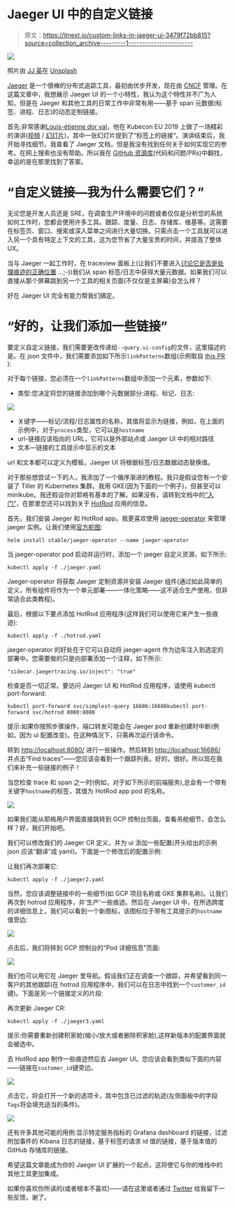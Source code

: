 # Jaeger UI 中的自定义链接

> 原文：<https://itnext.io/custom-links-in-jaeger-ui-3479f72bb815?source=collection_archive---------1----------------------->

![](img/71b65cb0cef11f04b9356ff5929c90c0.png)

照片由 [JJ 英](https://unsplash.com/@jjying)在 [Unsplash](https://unsplash.com/)

[Jaeger](https://www.jaegertracing.io/) 是一个很棒的分布式追踪工具，最初由优步开发，现在由 [CNCF](https://www.cncf.io/projects/) 管理。在这篇文章中，我想展示 Jaeger UI 的一个小特性，我认为这个特性并不广为人知，但是在 Jaeger 和其他工具的日常工作中非常有用——基于 span 元数据(标签、进程、日志)的动态定制链接。

首先:非常感谢[Louis-étienne dor val](https://twitter.com/ledor473)，他在 Kubecon EU 2019 上做了一场精彩的演讲([视频](https://www.youtube.com/watch?v=JloanFIc-ms) / [幻灯片](https://static.sched.com/hosted_files/kccnceu19/b3/Deploy%2C%20Scale%20and%20Extend%20Jaeger%202019.pdf))，其中一张幻灯片提到了“标签上的链接”。演讲结束后，我开始寻找细节。我查看了 Jaeger 文档，但是我没有找到任何关于如何实现它的参考。在网上搜索也没有帮助。所以我在 [GitHub 资源库](https://github.com/jaegertracing/jaeger-ui)(代码和问题/PRs)中翻找，幸运的是在那里找到了答案。

# “自定义链接—我为什么需要它们？”

无论您是开发人员还是 SRE，在调查生产环境中的问题或者仅仅是分析您的系统如何工作时，您都会使用许多工具。跟踪、度量、日志、存储库、维基等。这需要在标签页、窗口、搜索或深入菜单之间进行大量切换。只需点击一个工具就可以进入另一个具有特定上下文的工具，这为您节省了大量宝贵的时间，并提高了整体 UX。

当与 Jaeger 一起工作时，在 traceview 面板上(让我们不要进入[讨论它是否是处理痕迹的正确位置](https://medium.com/@copyconstruct/distributed-tracing-weve-been-doing-it-wrong-39fc92a857df) …;-))我们从 span 标签/日志中获得大量元数据。如果我们可以直接从那个屏幕跳到另一个工具的相关页面(不仅仅是主屏幕)会怎么样？

好在 Jaeger UI 完全有能力帮我们搞定。

# “好的，让我们添加一些链接”

要定义自定义链接，我们需要更改传递给`--query.ui-config`的文件，这里描述的是。在 json 文件中，我们需要添加如下所示`linkPatterns`数组(示例取自 [this PR](https://github.com/jaegertracing/jaeger-ui/pull/223) ):

对于每个链接，您必须在一个`linkPatterns`数组中添加一个元素，参数如下:

*   类型:您决定将您的链接添加到哪个元数据部分:进程、标记、日志:

![](img/ac58db799fbc9a1a8a5ef4119b92e062.png)

*   关键字——标记/流程/日志属性的名称，其值将显示为链接，例如，在上面的示例中，对于`process`类型，它可以是`hostname`
*   url-链接应该指向的 URL，它可以是外部站点或 Jaeger UI 中的相对路径
*   文本—链接的工具提示中显示的文本

url 和文本都可以定义为模板，Jaeger UI 将根据标签/日志数据动态替换值。

对于那些想尝试一下的人，我添加了一个循序渐进的教程。我只是假设您有一个安装了 Tiller 的 Kubernetes 集群。我用 GKE(因为下面的一个例子)，但甚至可以 minikube。我还假设你对耶格有基本的了解。如果没有，请转到文档中的[“入门”](https://www.jaegertracing.io/docs/1.13/getting-started/)，在那里您还可以找到关于 [HotRod](https://github.com/jaegertracing/jaeger/tree/master/examples/hotrod) 应用的信息。

首先，我们安装 Jaeger 和 HotRod app。我更喜欢使用 [jaeger-operator](https://github.com/jaegertracing/jaeger-operator) 来管理 jaeger 实例。让我们使用[官方舵图](https://github.com/helm/charts/tree/master/stable/jaeger-operator):

```
helm install stable/jaeger-operator --name jaeger-operator
```

当 jaeger-operator pod 启动并运行时，添加一个 jaeger 自定义资源，如下所示:

```
kubectl apply -f ./jaeger.yaml
```

Jaeger-operator 将获取 Jaeger 定制资源并安装 Jaeger 组件(通过如此简单的定义，所有组件将作为一个单元部署——一体化策略——这不适合生产使用，但非常适合此类教程)。

最后，根据以下要点添加 HotRod 应用程序(这样我们可以使用它来产生一些痕迹):

```
kubectl apply -f ./hotrod.yaml
```

jaeger-operator 的好处在于它可以自动将 jaeger-agent 作为边车注入到选定的部署中。您需要做的只是向部署添加一个注释，如下所示:

```
"sidecar.jaegertracing.io/inject": "true"
```

检查是否一切正常。要访问 Jaeger UI 和 HotRod 应用程序，请使用 kubectl port-forward:

```
kubectl port-forward svc/simplest-query 16686:16686kubectl port-forward svc/hotrod 8080:8080
```

提示:如果你按照步骤操作，端口转发可能会在 Jaeger pod 重新创建时中断(例如，因为 ui 配置改变)。在这种情况下，只需再次运行该命令。

转到 [http://localhost:8080/](http://localhost:8080/) 进行一些操作。然后转到 [http://localhost:16686/](http://localhost:16686/) 并点击“Find traces”——您应该会看到一个跟踪列表。好的，很好。所以现在我们来补充一些链接的例子！

当您检查 trace 和 span 之一时(例如，对于如下所示的前端服务),总会有一个带有关键字`hostname`的标签，其值为 HotRod app pod 的名称。

![](img/fbeac0d1943633ecfbeb6cabbd632611.png)

如果我们能从耶格用户界面直接跳转到 GCP 控制台页面，查看吊舱细节，会怎么样？好，我们开始吧。

我们可以修改我们的 Jaeger CR 定义，并为 ui 添加一些配置(开头给出的示例 json 应该“翻译”成 yaml)。下面是一个修改后的配置示例:

让我们再次部署它:

```
kubectl apply -f ./jaeger2.yaml
```

当然，您应该调整链接中的一些细节(如 GCP 项目名称或 GKE 集群名称)。让我们再次到 hotrod 应用程序，并'生产'一些痕迹。然后在 Jaeger UI 中，在所选跨度的详细信息上，我们可以看到一个新图标，该图标位于带有工具提示的`hostname`值旁边:

![](img/7a22bf0f418718b406fa3f8f290e68cf.png)

点击后，我们将转到 GCP 控制台的“Pod 详细信息”页面:

![](img/837202b36fca441af5cee43eb6e5da0d.png)

我们也可以用它在 Jaeger 里导航。假设我们正在调查一个跟踪，并希望看到同一客户的其他跟踪(在 hotrod 应用程序中，我们可以在日志中找到一个`customer_id`键)。下面是另一个链接定义的片段:

再次更新 Jaeger CR:

```
kubectl apply -f ./jaeger3.yaml
```

提示:你需要重新创建积家舱(缩小/放大或者删除积家舱),这样新版本的配置界面就会被选中。

去 HotRod app 制作一些痕迹然后去 Jaeger UI。您应该会看到类似下面的内容——链接在`customer_id`键旁边。

![](img/8a2281be22c7c9a43120897c983268aa.png)

点击它，将会打开一个新的选项卡，其中包含已过滤的轨迹(左侧面板中的字段`Tags`将会填充适当的条件)。

![](img/1378b4c5d1a98c521dd11d825fa409c2.png)

还有许多其他可能的用例:显示特定服务指标的 Grafana dashboard 的链接，过滤附加事件的 Kibana 日志的链接，基于标签的请求 id 值的链接，基于版本值的 GitHub 存储库的链接。

希望这篇文章能成为你的 Jaeger UI 扩展的一个起点，这将使它与你的堆栈中的其他工具更加集成。

如果你喜欢你所读的(或者根本不喜欢)——请在这里或者通过 [Twitter](https://twitter.com/miwieczorek) 给我留下一些反馈。谢了。